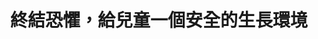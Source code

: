 ---
id: "59"
lang: zh-tw
publish: "TRUE"
selected: "FALSE"
selected_blog: "FALSE"
thumbnail: https://drive.google.com/file/d/16RsGKcLQuGsJjJKygQzV9_uqX055bEdl/view?usp=sharing
title: 終結恐懼，給兒童一個安全的生長環境
description: 「兒童性侵害應全面調查」連署案
color: blue
introduction:
  content: 發生在學校及機構之兒童性侵害事件實則上是一個結構性的問題，往往因為場域封閉性及權力失衡等因素，導致其被隱蔽，受害者也難以求助。面對這個沉重的議題，本次協作會議邀請政府各個部會與專業人士一同探討，是否能由國家以守護兒童及性侵害受害者之名進行全國性調查，透過制度提供受害人、家屬及證人被保護之管道及後續支援系統，並且宣導預防和辨識兒童性犯罪的方法，讓不同類型的兒童機構可以更有效處理及舉報兒童性侵害。
join:
  type: 提
  title: 面對兒童性侵害---政府應全面調查我國各級學校與兒少機構內兒童性犯罪及處理狀況
  link: https://join.gov.tw/idea/detail/838146b8-ef3b-4140-a193-c4de070dc768
  image: https://cm.pdis.tw/images/post/59/1AhgDIdw4xKhr6vBEW428HxLkdkZU6FWT.jpg
layout: post
departments:
  - 衛服部
  - 教育部
tags:
  - 性平
  - 教育
  - 兒少
  - 法規
embed:
  agenda_book:
    links:
      - https://issuu.com/pdis.tw/docs/_---_
  mind_map:
    links:
      - https://miro.com/app/live-embed/o9J_kvhnTzY=/?moveToViewport=-13955,-1452,13240,4050
  ministry_slide:
    links:
      - https://issuu.com/pdis.tw/docs/_____-___
      - https://issuu.com/pdis.tw/docs/________.pptx_754f35098244fb
      - https://issuu.com/pdis.tw/docs/_________.pptx_3a5ea1a947f473
      - https://issuu.com/pdis.tw/docs/______402dbab244e44e
  host_slide:
    links:
      - https://issuu.com/pdis.tw/docs/___________________final_
  live:
    links:
      - "-"
  transcript:
    links:
      - https://sayit.pdis.nat.gov.tw/2019-12-27-%E9%96%8B%E6%94%BE%E6%94%BF%E5%BA%9C%E7%AC%AC59%E6%AC%A1%E8%AD%B0%E9%A1%8C%E5%8D%94%E4%BD%9C%E6%9C%83%E8%AD%B0
---